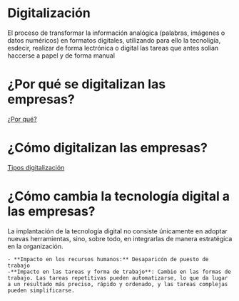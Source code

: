 # Digitalización
El proceso de transformar la información analógica (palabras, imágenes o datos numéricos) en formatos digitales, utilizando para ello la tecnoligía, esdecir, realizar de forma lectrónica o digital las tareas que antes solían haccerse a papel y de forma manual

# ¿Por qué se digitalizan las empresas?
[¿Por qué?](img/ventajasDigitalizacion.png)

# ¿Cómo digitalizan las empresas?
[Tipos digitalización](img/comoDigitaizar.png)

# ¿Cómo cambia la tecnología digital a las empresas?

La implantación de la tecnología digital no consiste únicamente en adoptar nuevas herramientas, sino, sobre todo, en integrarlas de manera estratégica en la organización. 

    - **Impacto en los recursos humanos:** Desaparicón de puesto de trabajo
    -**Impacto en las tareas y forma de trabajo**: Cambio en las formas de trabajo. Las tareas repetitivas pueden automatizarse, lo que da lugar a un resultado más preciso, rápido y ordenado, y las tareas complejas pueden simplificarse. 